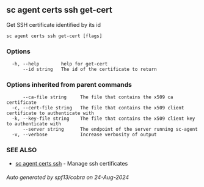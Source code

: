## sc agent certs ssh get-cert

Get SSH certificate identified by its id

```
sc agent certs ssh get-cert [flags]
```

### Options

```
  -h, --help        help for get-cert
      --id string   The id of the certificate to return
```

### Options inherited from parent commands

```
      --ca-file string     The file that contains the x509 ca certificate
  -c, --cert-file string   The file that contains the x509 client certificate to authenticate with
  -k, --key-file string    The file that contains the x509 client key to authenticate with
      --server string      The endpoint of the server running sc-agent
  -v, --verbose            Increase verbosity of output
```

### SEE ALSO

* [sc agent certs ssh](sc_agent_certs_ssh.md)	 - Manage ssh certificates

###### Auto generated by spf13/cobra on 24-Aug-2024
